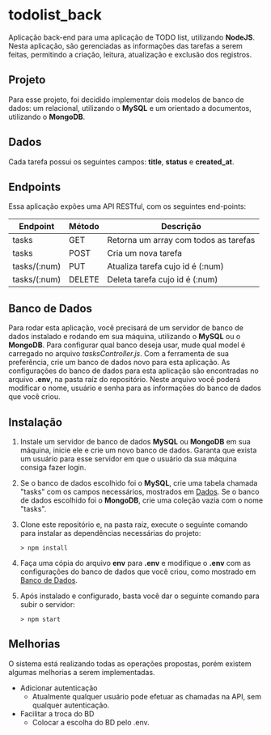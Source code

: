 # todolist_back
Aplicação back-end para uma aplicação de TODO list, utilizando **NodeJS**. Nesta aplicação, são gerenciadas as informações das tarefas a serem feitas, permitindo a criação, leitura, atualização e exclusão dos registros.

## Projeto

Para esse projeto, foi decidido implementar dois modelos de banco de dados: um relacional, utilizando o **MySQL** e um orientado a documentos, utilizando o **MongoDB**.

## Dados

Cada tarefa possui os seguintes campos: **title**, **status** e **created_at**.             

## Endpoints

Essa aplicação expões uma API RESTful, com os seguintes end-points:

Endpoint                | Método    | Descrição
----------------------- | --------  |-------------------
tasks                   | GET       | Retorna um array com todos as tarefas
tasks                   | POST      | Cria um nova tarefa
tasks/(:num)            | PUT       | Atualiza tarefa cujo id é (:num)
tasks/(:num)            | DELETE    | Deleta tarefa cujo id é (:num)

## Banco de Dados

Para rodar esta aplicação, você precisará de um servidor de banco de dados instalado e rodando em sua máquina, utilizando o **MySQL** ou o **MongoDB**. Para configurar qual banco deseja usar, mude qual model é carregado no arquivo *tasksController.js*. Com a ferramenta de sua preferência, crie um banco de dados novo para esta aplicação. As configurações do banco de dados para esta aplicação são encontradas no arquivo **.env**, na pasta raíz do repositório. Neste arquivo você poderá modificar o nome, usuário e senha para as informações do banco de dados que você criou.

## Instalação

1. Instale um servidor de banco de dados **MySQL** ou **MongoDB** em sua máquina, inicie ele e crie um novo banco de dados. Garanta que exista um usuário para esse servidor em que o usuário da sua máquina consiga fazer login.

2. Se o banco de dados escolhido foi o **MySQL**, crie uma tabela chamada "tasks" com os campos necessários, mostrados em [Dados](#Dados). Se o banco de dados escolhido foi o **MongoDB**, crie uma coleção vazia com o nome "tasks".

3. Clone este repositório e, na pasta raiz, execute o seguinte comando para instalar as dependências necessárias do projeto:

    ```
    > npm install
    ```

4. Faça uma cópia do arquivo **env** para **.env** e modifique o **.env** com as configurações do banco de dados que você criou, como mostrado em [Banco de Dados](#banco-de-dados).

8. Após instalado e configurado, basta você dar o seguinte comando para subir o servidor:

    ```
    > npm start
    ```

## Melhorias

O sistema está realizando todas as operações propostas, porém existem algumas melhorias a serem implementadas.

* Adicionar autenticação
    * Atualmente qualquer usuário pode efetuar as chamadas na API, sem qualquer autenticação.
* Facilitar a troca do BD
    * Colocar a escolha do BD pelo .env.